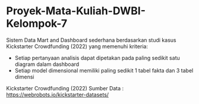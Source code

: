 # Proyek-Mata-Kuliah-DWBI-Kelompok-7
Sistem Data Mart and Dashboard sederhana berdasarkan studi kasus Kickstarter Crowdfunding (2022)
yang memenuhi kriteria:
- Setiap pertanyaan analisis dapat dipetakan pada paling sedikit satu diagram dalam dashboard
- Setiap model dimensional memiliki paling sedikit 1 tabel fakta dan 3 tabel dimensi

Kickstarter Crowdfunding (2022)
Sumber Data : https://webrobots.io/kickstarter-datasets/ 
